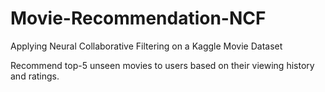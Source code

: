 # Movie-Recommendation-NCF
Applying Neural Collaborative Filtering on a Kaggle Movie Dataset

Recommend top-5 unseen movies to users based on their viewing history and ratings.
